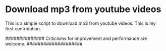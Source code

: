 # Download mp3 from youtube videos

This is a simple script to download mp3 from youtube videos. This is my first contribution.

############## Criticisms for improvement and performance are welcome. ####################
